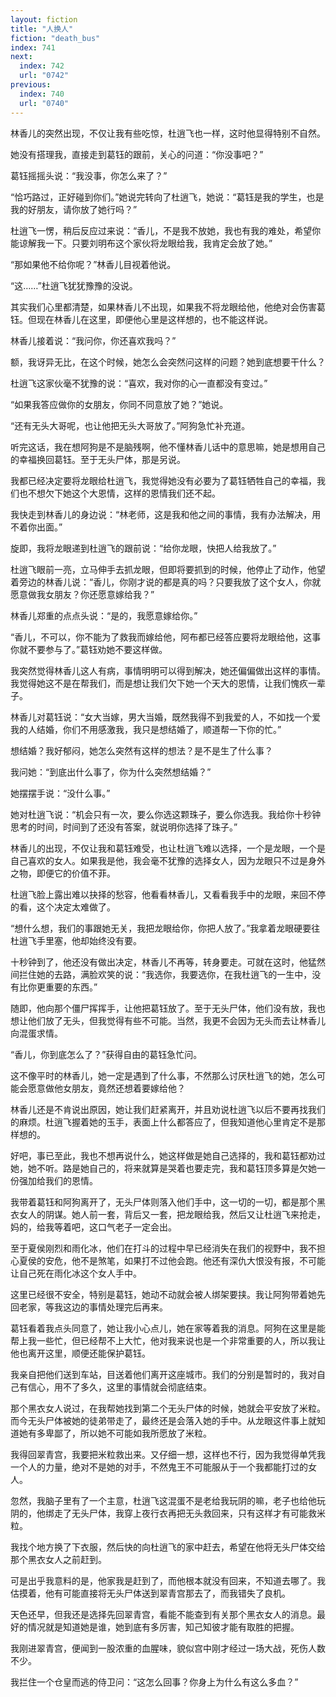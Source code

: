 ```yaml
---
layout: fiction
title: "人换人"
fiction: "death_bus"
index: 741
next:
  index: 742
  url: "0742"
previous:
  index: 740
  url: "0740"
---
```

林香儿的突然出现，不仅让我有些吃惊，杜逍飞也一样，这时他显得特别不自然。

她没有搭理我，直接走到葛钰的跟前，关心的问道：“你没事吧？”

葛钰摇摇头说：“我没事，你怎么来了？”

“恰巧路过，正好碰到你们。”她说完转向了杜逍飞，她说：“葛钰是我的学生，也是我的好朋友，请你放了她行吗？”

杜逍飞一愣，稍后反应过来说：“香儿，不是我不放她，我也有我的难处，希望你能谅解我一下。只要刘明布这个家伙将龙眼给我，我肯定会放了她。”

“那如果他不给你呢？”林香儿目视着他说。

“这……”杜逍飞犹犹豫豫的没说。

其实我们心里都清楚，如果林香儿不出现，如果我不将龙眼给他，他绝对会伤害葛钰。但现在林香儿在这里，即便他心里是这样想的，也不能这样说。

林香儿接着说：“我问你，你还喜欢我吗？”

额，我讶异无比，在这个时候，她怎么会突然问这样的问题？她到底想要干什么？

杜逍飞这家伙毫不犹豫的说：“喜欢，我对你的心一直都没有变过。”

“如果我答应做你的女朋友，你同不同意放了她？”她说。

“还有无头大哥呢，也让他把无头大哥放了。”阿狗急忙补充道。

听完这话，我在想阿狗是不是脑残啊，他不懂林香儿话中的意思嘛，她是想用自己的幸福换回葛钰。至于无头尸体，那是另说。

我都已经决定要将龙眼给杜逍飞，我觉得她没有必要为了葛钰牺牲自己的幸福，我们也不想欠下她这个大恩情，这样的恩情我们还不起。

我快走到林香儿的身边说：“林老师，这是我和他之间的事情，我有办法解决，用不着你出面。”

旋即，我将龙眼递到杜逍飞的跟前说：“给你龙眼，快把人给我放了。”

杜逍飞眼前一亮，立马伸手去抓龙眼，但即将要抓到的时候，他停止了动作，他望着旁边的林香儿说：“香儿，你刚才说的都是真的吗？只要我放了这个女人，你就愿意做我女朋友？你还愿意嫁给我？”

林香儿郑重的点点头说：“是的，我愿意嫁给你。”

“香儿，不可以，你不能为了救我而嫁给他，阿布都已经答应要将龙眼给他，这事你就不要参与了。”葛钰劝她不要这样做。

我突然觉得林香儿这人有病，事情明明可以得到解决，她还偏偏做出这样的事情。我觉得她这不是在帮我们，而是想让我们欠下她一个天大的恩情，让我们愧疚一辈子。

林香儿对葛钰说：“女大当嫁，男大当婚，既然我得不到我爱的人，不如找一个爱我的人结婚，你们不用感激我，我只是想结婚了，顺道帮一下你的忙。”

想结婚？我好郁闷，她怎么突然有这样的想法？是不是生了什么事？

我问她：“到底出什么事了，你为什么突然想结婚？”

她摆摆手说：“没什么事。”

她对杜逍飞说：“机会只有一次，要么你选这颗珠子，要么你选我。我给你十秒钟思考的时间，时间到了还没有答案，就说明你选择了珠子。”

林香儿的出现，不仅让我和葛钰难受，也让杜逍飞难以选择，一个是龙眼，一个是自己喜欢的女人。如果我是他，我会毫不犹豫的选择女人，因为龙眼只不过是身外之物，即便它的价值不菲。

杜逍飞脸上露出难以抉择的愁容，他看看林香儿，又看看我手中的龙眼，来回不停的看，这个决定太难做了。

“想什么想，我们的事跟她无关，我把龙眼给你，你把人放了。”我拿着龙眼硬要往杜逍飞手里塞，他却始终没有要。

十秒钟到了，他还没有做出决定，林香儿不再等，转身要走。可就在这时，他猛然间拦住她的去路，满脸欢笑的说：“我选你，我要选你，在我杜逍飞的一生中，没有比你更重要的东西。”

随即，他向那个僵尸挥挥手，让他把葛钰放了。至于无头尸体，他们没有放，我也想让他们放了无头，但我觉得有些不可能。当然，我更不会因为无头而去让林香儿向混蛋求情。

“香儿，你到底怎么了？”获得自由的葛钰急忙问。

这不像平时的林香儿，她一定是遇到了什么事，不然那么讨厌杜逍飞的她，怎么可能会愿意做他女朋友，竟然还想着要嫁给他？

林香儿还是不肯说出原因，她让我们赶紧离开，并且劝说杜逍飞以后不要再找我们的麻烦。杜逍飞握着她的玉手，表面上什么都答应了，但我知道他心里肯定不是那样想的。

好吧，事已至此，我也不想再说什么，她这样做是她自己选择的，我和葛钰都劝过她，她不听。路是她自己的，将来就算是哭着也要走完，我和葛钰顶多算是欠她一份强加给我们的恩情。

我带着葛钰和阿狗离开了，无头尸体则落入他们手中，这一切的一切，都是那个黑衣女人的阴谋。她人前一套，背后又一套，把龙眼给我，然后又让杜逍飞来抢走，妈的，给我等着吧，这口气老子一定会出。

至于夏侯刚烈和雨化冰，他们在打斗的过程中早已经消失在我们的视野中，我不担心夏侯的安危，他不是煞笔，如果打不过他会跑。他还有深仇大恨没有报，不可能让自己死在雨化冰这个女人手中。

这里已经很不安全，特别是葛钰，她动不动就会被人绑架要挟。我让阿狗带着她先回老家，等我这边的事情处理完后再来。

葛钰看着我点头同意了，她让我小心点儿，她在家等着我的消息。阿狗在这里是能帮上我一些忙，但已经帮不上大忙，他对我来说也是一个非常重要的人，所以我让他也离开这里，顺便还能保护葛钰。

我亲自把他们送到车站，目送着他们离开这座城市。我们的分别是暂时的，我对自己有信心，用不了多久，这里的事情就会彻底结束。

那个黑衣女人说过，在我帮她找到第二个无头尸体的时候，她就会平安放了米粒。而今无头尸体被她的徒弟带走了，最终还是会落入她的手中。从龙眼这件事上就知道她有多卑鄙了，所以她不可能如我所愿放了米粒。

我得回翠青宫，我要把米粒救出来。又仔细一想，这样也不行，因为我觉得单凭我一个人的力量，绝对不是她的对手，不然鬼王不可能服从于一个我都能打过的女人。

忽然，我脑子里有了一个主意，杜逍飞这混蛋不是老给我玩阴的嘛，老子也给他玩阴的，他绑走了无头尸体，我穿上夜行衣再把无头救回来，只有这样才有可能救米粒。

我找个地方换了下衣服，然后快的向杜逍飞的家中赶去，希望在他将无头尸体交给那个黑衣女人之前赶到。

可是出乎我意料的是，他家我是赶到了，而他根本就没有回来，不知道去哪了。我估摸着，他有可能直接将无头尸体送到翠青宫那去了，而我错失了良机。

天色还早，但我还是选择先回翠青宫，看能不能查到有关那个黑衣女人的消息。最好的情况就是知道她是谁，她到底有多厉害，知己知彼才能有取胜的把握。

我刚进翠青宫，便闻到一股浓重的血腥味，貌似宫中刚才经过一场大战，死伤人数不少。

我拦住一个仓皇而逃的侍卫问：“这怎么回事？你身上为什么有这么多血？”